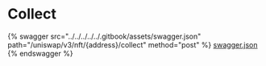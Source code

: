 # Collect

{% swagger src="../../../../../.gitbook/assets/swagger.json" path="/uniswap/v3/nft/{address}/collect" method="post" %}
[swagger.json](../../../../../.gitbook/assets/swagger.json)
{% endswagger %}
